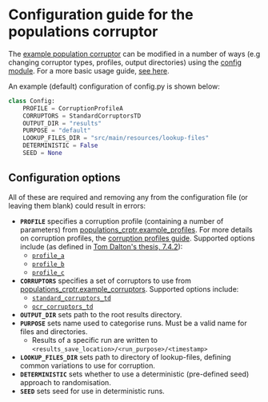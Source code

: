 # Configuration guide for the populations corruptor
The [example population corruptor](../../src/main/python/populations_crptr/population_corruptor.py) can be modified in a number of ways (e.g changing corruptor types, profiles, output directories) using the [config module](src/main/python/populations_crptr/config.py). For a more basic usage guide, [see here](population_corruptor_guide.md).

An example (default) configuration of config.py is shown below:

```python
class Config:
    PROFILE = CorruptionProfileA
    CORRUPTORS = StandardCorruptorsTD
    OUTPUT_DIR = "results"
    PURPOSE = "default"
    LOOKUP_FILES_DIR = "src/main/resources/lookup-files"
    DETERMINISTIC = False
    SEED = None
```

## Configuration options
All of these are required and removing any from the configuration file (or leaving them blank) could result in errors:
- **`PROFILE`** specifies a corruption profile (containing a number of parameters) from [populations_crptr.example_profiles](../../src/main/python/populations_crptr/example_profiles/). For more details on corruption profiles, the [corruption profiles guide](./profiles.md). Supported options include (as defined in [Tom Dalton's thesis, 7.4.2](https://research-repository.st-andrews.ac.uk/bitstream/handle/10023/26784/Thesis-Tom-Dalton-complete-version.pdf?sequence=4&isAllowed=y)):
    - [`profile_a`](../../src/main/python/populations_crptr/example_profiles/profile_a.py) 
    - [`profile_b`](../../src/main/python/populations_crptr/example_profiles/profile_b.py)
    - [`profile_c`](../../src/main/python/populations_crptr/example_profiles/profile_c.py)
- **`CORRUPTORS`** specifies a set of corruptors to use from [populations_crptr.example_corruptors](../../src/main/python/populations_crptr/example_corruptors/). Supported options include:
    - [`standard_corruptors_td`](../../src/main/python/populations_crptr/example_corruptors/standard_corruptors_td.py)
    - [`ocr_corruptors_td`](../../src/main/python/populations_crptr/example_corruptors/ocr_corruptors_td.py)
- **`OUTPUT_DIR`** sets path to the root results directory.
- **`PURPOSE`** sets name used to categorise runs. Must be a valid name for files and directories.
    - Results of a specific run are written to `<results_save_location>/<run_purpose>/<timestamp>`
- **`LOOKUP_FILES_DIR`** sets path to directory of lookup-files, defining common variations to use for corruption.
- **`DETERMINISTIC`** sets whether to use a deterministic (pre-defined seed) approach to randomisation.
- **`SEED`** sets seed for use in deterministic runs.